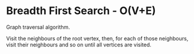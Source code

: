 # Breadth First Search - O(V+E)

Graph traversal algorithm.

Visit the neighbours of the root vertex, then, for each of those neighbours, visit their neighbours and so on until all vertices are visited.